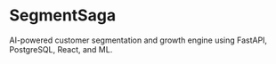 # SegmentSaga

AI-powered customer segmentation and growth engine using FastAPI, PostgreSQL, React, and ML.